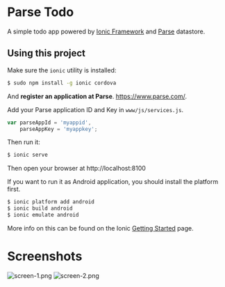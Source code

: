 Parse Todo
===========

A simple todo app powered by [Ionic Framework](http://ionicframework.com/getting-started/) and [Parse](https://www.parse.com/) datastore.

## Using this project

Make sure the `ionic` utility is installed:

```bash
$ sudo npm install -g ionic cordova
```

And **register an application at Parse**. https://www.parse.com/.

Add your Parse application ID and Key in `www/js/services.js`.

```javascript
var parseAppId = 'myappid',
    parseAppKey = 'myappkey';
```

Then run it:

```bash
$ ionic serve
```

Then open your browser at http://localhost:8100

If you want to run it as Android application, you should install the platform first.

```bash
$ ionic platform add android
$ ionic build android
$ ionic emulate android
```

More info on this can be found on the Ionic [Getting Started](http://ionicframework.com/getting-started) page.

Screenshots
===========

![screen-1.png](https://raw.github.com/ekaputra07/ionic-parse-todo/master/screen-1.png)
![screen-2.png](https://raw.github.com/ekaputra07/ionic-parse-todo/master/screen-2.png)